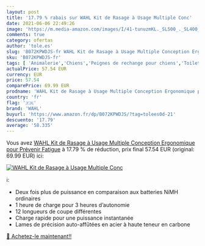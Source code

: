 ```yaml
---
layout: post
title: '17.79 % rabais sur WAHL Kit de Rasage à Usage Multiple Conc'
date: 2021-06-06 22:49:26
image: 'https://m.media-amazon.com/images/I/41-tunuzmKL._SL500_._SL400_.jpg'
comments: true
category: ofertas
author: 'tole.es'
slug: 'B072KPWDJS-fr WAHL Kit de Rasage à Usage Multiple Conception Ergonomique...'
sku: 'B072KPWDJS-fr'
tags: [ 'Animalerie','Chiens','Peignes de rechange pour chiens','Toilettage du chien','Tondeuses électriques et peignes chien','wahl', ]
actualPrice: 57.54 EUR
currency: EUR
price: 57.54
comparePrice: 69.99 EUR
prodname: 'WAHL Kit de Rasage à Usage Multiple Conception Ergonomique pour Prévenir Fatigue'
country: 'fr'
flag: '🇫🇷'
brand: 'WAHL'
buyurl: 'https://www.amazon.fr/dp/B072KPWDJS/?tag=tolees0d-21'
descuento: '17.79'
average: '58.335'
---
```


Vous avez [WAHL Kit de Rasage à Usage Multiple Conception Ergonomique pour Prévenir Fatigue](https://www.amazon.fr/dp/B072KPWDJS/?tag=tolees0d-21)  à  17.79 % de réduction, prix final  57.54 EUR (original: 69.99 EUR) ici:

[![WAHL Kit de Rasage à Usage Multiple Conc](https://m.media-amazon.com/images/I/41-tunuzmKL._SL500_._SL400_.jpg)](https://www.amazon.fr/dp/B072KPWDJS/?tag=tolees0d-21)

ℹ️:

- Deux fois plus de puissance en comparaison aux batteries NiMH ordinaires
- 1 heure de charge pour 3 heures d’autonomie
- 12 longueurs de coupe différentes
- Charge rapide pour une puissance instantanée
- Lames de précision auto-affûtées en acier à haute teneur en carbone

[🛒 Achetez-le maintenant!!](https://www.amazon.fr/dp/B072KPWDJS/?tag=tolees0d-21)

